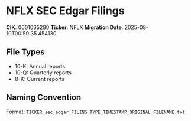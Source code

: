 # NFLX SEC Edgar Filings

**CIK**: 0001065280
**Ticker**: NFLX
**Migration Date**: 2025-08-10T00:59:35.454130

## File Types
- 10-K: Annual reports
- 10-Q: Quarterly reports
- 8-K: Current reports

## Naming Convention
Format: `TICKER_sec_edgar_FILING_TYPE_TIMESTAMP_ORIGINAL_FILENAME.txt`
